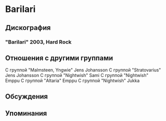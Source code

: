 # Barilari



## Дискография

### "Barilari" 2003, Hard Rock




## Отношения с другими группами

C группой "Malmsteen, Yngwie" Jens Johansson
C группой "Stratovarius" Jens Johansson
C группой "Nightwish" Sami
C группой "Nightwish" Emppu
C группой "Altaria" Emppu
C группой "Nightwish" Jukka

## Обсуждения


## Упоминания

